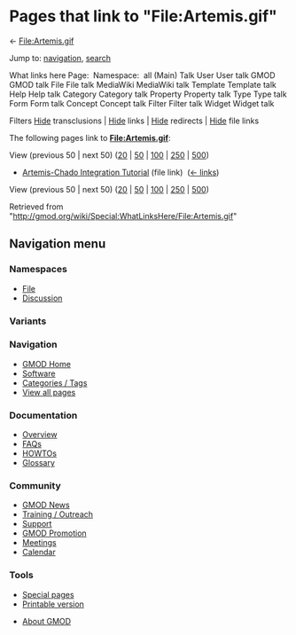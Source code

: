 <div id="mw-page-base" class="noprint">

</div>

<div id="mw-head-base" class="noprint">

</div>

<div id="content" class="mw-body" role="main">

<span id="top"></span>

<div id="mw-js-message" style="display:none;">

</div>



# <span dir="auto">Pages that link to "File:Artemis.gif"</span>

<div id="bodyContent">

<div id="contentSub">

← [File:Artemis.gif](/wiki/File:Artemis.gif "File:Artemis.gif")

</div>

<div id="jump-to-nav" class="mw-jump">

Jump to: [navigation](#mw-navigation), [search](#p-search)

</div>

<div id="mw-content-text">

What links here Page:  Namespace:  all (Main) Talk User User talk GMOD
GMOD talk File File talk MediaWiki MediaWiki talk Template Template talk
Help Help talk Category Category talk Property Property talk Type Type
talk Form Form talk Concept Concept talk Filter Filter talk Widget
Widget talk

Filters
[Hide](/mediawiki/index.php?title=Special:WhatLinksHere/File:Artemis.gif&hidetrans=1 "Special:WhatLinksHere/File:Artemis.gif")
transclusions \|
[Hide](/mediawiki/index.php?title=Special:WhatLinksHere/File:Artemis.gif&hidelinks=1 "Special:WhatLinksHere/File:Artemis.gif")
links \|
[Hide](/mediawiki/index.php?title=Special:WhatLinksHere/File:Artemis.gif&hideredirs=1 "Special:WhatLinksHere/File:Artemis.gif")
redirects \|
[Hide](/mediawiki/index.php?title=Special:WhatLinksHere/File:Artemis.gif&hideimages=1 "Special:WhatLinksHere/File:Artemis.gif")
file links

The following pages link to
**[File:Artemis.gif](/wiki/File:Artemis.gif "File:Artemis.gif")**:

View (previous 50 \| next 50)
([20](/mediawiki/index.php?title=Special:WhatLinksHere/File:Artemis.gif&limit=20 "Special:WhatLinksHere/File:Artemis.gif")
\|
[50](/mediawiki/index.php?title=Special:WhatLinksHere/File:Artemis.gif&limit=50 "Special:WhatLinksHere/File:Artemis.gif")
\|
[100](/mediawiki/index.php?title=Special:WhatLinksHere/File:Artemis.gif&limit=100 "Special:WhatLinksHere/File:Artemis.gif")
\|
[250](/mediawiki/index.php?title=Special:WhatLinksHere/File:Artemis.gif&limit=250 "Special:WhatLinksHere/File:Artemis.gif")
\|
[500](/mediawiki/index.php?title=Special:WhatLinksHere/File:Artemis.gif&limit=500 "Special:WhatLinksHere/File:Artemis.gif"))

- [Artemis-Chado Integration
  Tutorial](/wiki/Artemis-Chado_Integration_Tutorial "Artemis-Chado Integration Tutorial")
  (file link) ‎ <span class="mw-whatlinkshere-tools">([←
  links](/mediawiki/index.php?title=Special:WhatLinksHere&target=Artemis-Chado+Integration+Tutorial "Special:WhatLinksHere"))</span>

View (previous 50 \| next 50)
([20](/mediawiki/index.php?title=Special:WhatLinksHere/File:Artemis.gif&limit=20 "Special:WhatLinksHere/File:Artemis.gif")
\|
[50](/mediawiki/index.php?title=Special:WhatLinksHere/File:Artemis.gif&limit=50 "Special:WhatLinksHere/File:Artemis.gif")
\|
[100](/mediawiki/index.php?title=Special:WhatLinksHere/File:Artemis.gif&limit=100 "Special:WhatLinksHere/File:Artemis.gif")
\|
[250](/mediawiki/index.php?title=Special:WhatLinksHere/File:Artemis.gif&limit=250 "Special:WhatLinksHere/File:Artemis.gif")
\|
[500](/mediawiki/index.php?title=Special:WhatLinksHere/File:Artemis.gif&limit=500 "Special:WhatLinksHere/File:Artemis.gif"))

</div>

<div class="printfooter">

Retrieved from
"<http://gmod.org/wiki/Special:WhatLinksHere/File:Artemis.gif>"

</div>

<div id="catlinks" class="catlinks catlinks-allhidden">

</div>

<div class="visualClear">

</div>

</div>

</div>

<div id="mw-navigation">

## Navigation menu

<div id="mw-head">



<div id="left-navigation">

<div id="p-namespaces" class="vectorTabs" role="navigation"
aria-labelledby="p-namespaces-label">

### Namespaces

- <span id="ca-nstab-image"><a href="/wiki/File:Artemis.gif" accesskey="c"
  title="View the file page [c]">File</a></span>
- <span id="ca-talk"><a
  href="/mediawiki/index.php?title=File_talk:Artemis.gif&amp;action=edit&amp;redlink=1"
  accesskey="t"
  title="Discussion about the content page [t]">Discussion</a></span>

</div>

<div id="p-variants" class="vectorMenu emptyPortlet" role="navigation"
aria-labelledby="p-variants-label">

### 

### Variants[](#)

<div class="menu">

</div>

</div>

</div>





</div>

</div>

</div>

<div id="mw-panel">

<div id="p-logo" role="banner">

<a href="/wiki/Main_Page"
style="background-image: url(http://gmod.org/images/GMOD-cogs.png);"
title="Visit the main page"></a>

</div>

<div id="p-Navigation" class="portal" role="navigation"
aria-labelledby="p-Navigation-label">

### Navigation

<div class="body">

- <span id="n-GMOD-Home">[GMOD Home](/wiki/Main_Page)</span>
- <span id="n-Software">[Software](/wiki/GMOD_Components)</span>
- <span id="n-Categories-.2F-Tags">[Categories /
  Tags](/wiki/Categories)</span>
- <span id="n-View-all-pages">[View all
  pages](/wiki/Special:AllPages)</span>

</div>

</div>

<div id="p-Documentation" class="portal" role="navigation"
aria-labelledby="p-Documentation-label">

### Documentation

<div class="body">

- <span id="n-Overview">[Overview](/wiki/Overview)</span>
- <span id="n-FAQs">[FAQs](/wiki/Category:FAQ)</span>
- <span id="n-HOWTOs">[HOWTOs](/wiki/Category:HOWTO)</span>
- <span id="n-Glossary">[Glossary](/wiki/Glossary)</span>

</div>

</div>

<div id="p-Community" class="portal" role="navigation"
aria-labelledby="p-Community-label">

### Community

<div class="body">

- <span id="n-GMOD-News">[GMOD News](/wiki/GMOD_News)</span>
- <span id="n-Training-.2F-Outreach">[Training /
  Outreach](/wiki/Training_and_Outreach)</span>
- <span id="n-Support">[Support](/wiki/Support)</span>
- <span id="n-GMOD-Promotion">[GMOD
  Promotion](/wiki/GMOD_Promotion)</span>
- <span id="n-Meetings">[Meetings](/wiki/Meetings)</span>
- <span id="n-Calendar">[Calendar](/wiki/Calendar)</span>

</div>

</div>

<div id="p-tb" class="portal" role="navigation"
aria-labelledby="p-tb-label">

### Tools

<div class="body">

- <span id="t-specialpages"><a href="/wiki/Special:SpecialPages" accesskey="q"
  title="A list of all special pages [q]">Special pages</a></span>
- <span id="t-print"><a
  href="/mediawiki/index.php?title=Special:WhatLinksHere/File:Artemis.gif&amp;printable=yes"
  rel="alternate" accesskey="p"
  title="Printable version of this page [p]">Printable version</a></span>

</div>

</div>

</div>

</div>

<div id="footer" role="contentinfo">

- <span id="footer-places-about">[About
  GMOD](/wiki/GMOD:About "GMOD:About")</span>

<!-- -->






</div>
